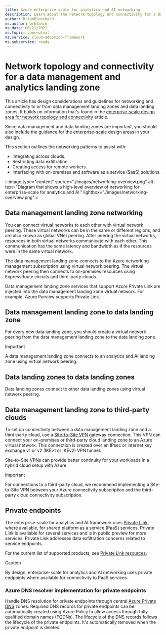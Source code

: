 ```yaml
---
title: Azure enterprise-scale for analytics and AI networking
description: Learn about the network topology and connectivity for a data management and analytics Azure landing zone.
author: BrianBlanchard
ms.author: brblanch
ms.date: 06/21/2021
ms.topic: conceptual
ms.service: cloud-adoption-framework
ms.subservice: ready
---
```


# Network topology and connectivity for a data management and analytics landing zone

This article has design considerations and guidelines for networking and connectivity to or from data management landing zones and data landing zones. It builds on information that's found in the [enterprise-scale design area for network topology and connectivity](../../ready/enterprise-scale/network-topology-and-connectivity.md) article.

Since data management and data landing zones are important, you should also include the guidance for the enterprise-scale design areas in your design.

This section outlines the networking patterns to assist with:

- Integrating across clouds.
- Restricting data exfiltration.
- Creating access for remote workers.
- Interfacing with on-premises and software as a service (SaaS) solutions.

:::image type="content" source="./images/networking-overview.png" alt-text="Diagram that shows a high-level overview of networking for enterprise-scale for analytics and AI." lightbox="./images/networking-overview.png":::

## Data management landing zone networking

You can connect virtual networks to each other with virtual network peering. These virtual networks can be in the same or different regions, and are also known as global VNet peering. After peering the virtual networks, resources in both virtual networks communicate with each other. This communication has the same latency and bandwidth as if the resources were in the same virtual network.

The data management landing zone connects to the Azure networking management subscription using virtual network peering. The virtual network peering then connects to on-premises resources using ExpressRoute circuits and third-party clouds.

Data management landing zone services that support Azure Private Link are injected into the data management landing zone virtual network. For example, Azure Purview supports Private Link.

## Data management landing zone to data landing zone

For every new data landing zone, you should create a virtual network peering from the data management landing zone to the data landing zone.

> [!IMPORTANT]
> A data management landing zone connects to an analytics and AI landing zone using virtual network peering.

## Data landing zones to data landing zones

Data landing zones connect to other data landing zones using virtual network peering.

## Data management landing zone to third-party clouds

To set up connectivity between a data management landing zone and a third-party cloud, use a [Site-to-Site VPN](/azure/vpn-gateway/vpn-gateway-tutorial-vpnconnection-powershell) gateway connection. This VPN can connect your on-premises or third-party cloud landing zone to an Azure virtual network. This connection is created over an IPsec or internet key exchange v1 or v2 (IKEv1 or IKEv2) VPN tunnel.

Site-to-Site VPNs can provide better continuity for your workloads in a hybrid cloud setup with Azure.

> [!IMPORTANT]
> For connections to a third-party cloud, we recommend implementing a Site-to-Site VPN between your Azure connectivity subscription and the third-party cloud connectivity subscription.

## Private endpoints

The enterprise-scale for analytics and AI framework uses [Private Link](/azure/private-link/private-link-service-overview), where available, for shared platform as a service (PaaS) services. Private Link is available for several services and is in public preview for more services. Private Link addresses data exfiltration concerns related to service endpoints.

For the current list of supported products, see [Private Link resources](/azure/private-link/private-endpoint-overview#private-link-resource).

> [!CAUTION]
> By design, enterprise-scale for analytics and AI networking uses private endpoints where available for connectivity to PaaS services.

### Azure DNS resolver implementation for private endpoints

Handle DNS resolution for private endpoints through central [Azure Private DNS](/azure/dns/private-dns-overview) zones. Required DNS records for private endpoints can be automatically created using Azure Policy to allow access through fully qualified domain names (FQDNs). The lifecycle of the DNS records follows the lifecycle of the private endpoints. It's automatically removed when the private endpoint is deleted.
